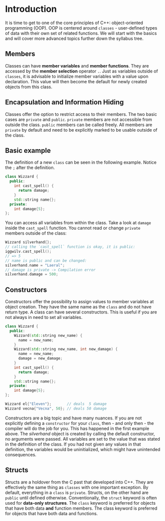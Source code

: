 # Introduction

It is time to get to one of the core principles of C++: object-oriented programming (OOP).
OOP is centered around `classes` - user-defined types of data with their own set of related functions.
We will start with the basics and will cover more advanced topics further down the syllabus tree.

## Members

Classes can have **member variables** and **member functions**.
They are accessed by the **member selection** operator `.`.
Just as variables outside of `classes`, it is advisable to initialize member variables with a value upon declaration.
This value will then become the default for newly created objects from this class.

## Encapsulation and Information Hiding

Classes offer the option to restrict access to their members.
The two basic cases are `private` and `public`.
`private` members are not accessible from outside the class.
`public` members can be called freely.
All members are `private` by default and need to be explicitly marked to be usable outside of the class.

## Basic example

The definition of a new `class` can be seen in the following example.
Notice the `;` after the definition.

```cpp
class Wizzard {
  public:
    int cast_spell() {
      return damage;
    }
    std::string name{};
  private:
    int damage{5};
};

```

You can access all variables from within the class.
Take a look at `damage` inside the `cast_spell` function.
You cannot read or change `private`  members outside of the class:

```cpp
Wizzard silverhand{};
// calling the `cast_spell` function is okay, it is public:
iggwilv.cast_spell();
// => 5
// name is public and can be changed:
silverhand.name = "Laeral";
// damage is private -> Compilation error
silverhand.damage = 500; 
```

## Constructors

Constructors offer the possibility to assign values to member variables at object creation.
They have the same name as the `class` and do not have return type.
A class can have several constructors.
This is useful if you are not always in need to set all variables.

```cpp
class Wizzard {
  public:
    Wizzard(std::string new_name) {
      name = new_name;
    }
    Wizzard(std::string new_name, int new_damage) {
      name = new_name;
      damage = new_damage;
    }
    int cast_spell() {
      return damage;
    }
    std::string name{};
  private:
    int damage{5};
};

Wizzard el{"Eleven"};       // deals  5 damage
Wizzard vecna{"Vecna", 50}; // deals 50 damage
```

Constructors are a big topic and have many nuances.
If you are not explicitly defining a `constructor` for your `class`, then - and only then - the compiler will do the job for you.
This has happened in the first example above.
The _silverhand_ object is created by calling the default constructor, no arguments were passed.
All variables are set to the value that was stated in the definition of the class.
If you had not given any values in that definition, the variables would be uninitialized, which might have unintended consequences.

## Structs

Structs are a holdover from the C past that developed into C++.
They are effectively the same thing as `classes` with one important exception.
By default, everything in a `class` is `private`.
Structs, on the other hand are `public` until defined otherwise.
Conventionally, the `struct` keyword is often used for **data-only structures**.
The `class` keyword is preferred for objects that have both data **and** function members.
The class keyword is preferred for objects that have both data and functions.